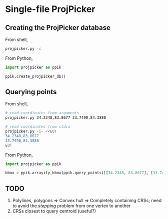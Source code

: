 # Single-file ProjPicker

## Creating the ProjPicker database

From shell,
```bash
projpicker.py -c
```

From Python,
```python
import projpicker as ppik

ppik.create_projpicker_db()
```

## Querying points

From shell,
```bash
# read coordinates from arguments
projpicker.py 34.2348,83.8677 33.7490,84.3880

# read coordinates from stdin
projpicker.py -i- <<EOT
34.2348,83.8677
33.7490,84.3880
EOT
```

From Python,
```python
import projpicker as ppik

bbox = ppik.arrayify_bbox(ppik.query_points([[34.2348, 83.8677], [33.7490, 84.3880]]))
```

## TODO

1. Polylines, polygons => Convex hull => Completely containing CRSs; need to avoid the *stepping* problem from one vertex to another
2. CRSs closest to query centroid (useful?)

